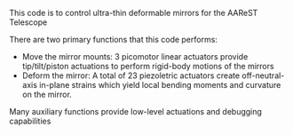 This code is to control ultra-thin deformable mirrors for the AAReST Telescope

There are two primary functions that this code performs:
- Move the mirror mounts: 3 picomotor linear actuators provide tip/tilt/piston actuations to perform rigid-body motions of the mirrors
- Deform the mirror: A total of 23 piezoletric actuators create off-neutral-axis in-plane strains which yield local bending moments and curvature on the mirror.

Many auxiliary functions provide low-level actuations and debugging capabilities
